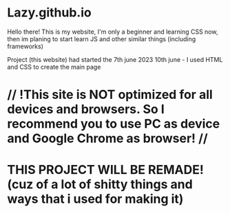 # Lazy.github.io

Hello there! This is my website, I'm only a beginner and learning CSS now, then im planing to start learn JS and other similar things (including frameworks)

Project (this website) had started the 7th june 2023
10th june - I used HTML and CSS to create the main page





# // !This site is NOT optimized for all devices and browsers. So I recommend you to use PC as device and Google Chrome as browser! //

# THIS PROJECT WILL BE REMADE! (cuz of a lot of shitty things and ways that i used for making it)



